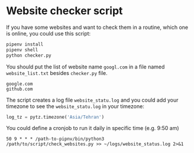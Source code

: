 # Website checker script

If you have some websites and want to check them in a routine, which one is online, you could use this script:

```bash
pipenv install
pipenv shell
python checker.py
```

You should put the list of website name `googl.com` in a file named `website_list.txt` besides `checker.py` file.

```text
google.com
github.com
```

The script creates a log file `website_statu.log` and you could add your timezone to see the `website_statu.log` in your timezone:

```python
log_tz = pytz.timezone('Asia/Tehran')
```

You could define a cronjob to run it daily in specific time (e.g. 9:50 am)

```cron
50 9 * * * /path-to-pipnv/bin/python3 /path/to/script/check_websites.py >> ~/logs/website_status.log 2>&1
```
